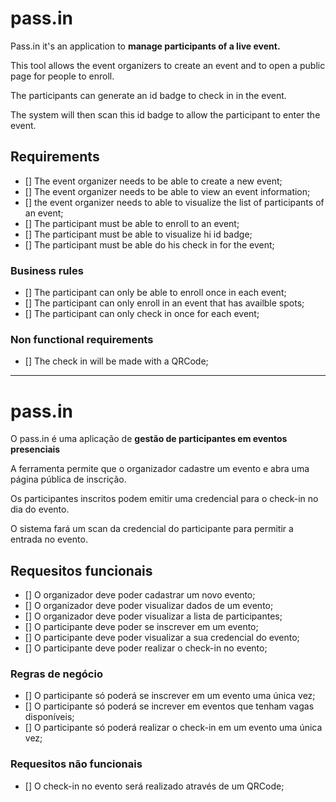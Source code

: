 # pass.in

Pass.in it's an application to **manage participants of a live event.**

This tool allows the event organizers to create an event and to open a public page for people to enroll.

The participants can generate an id badge to check in in the event.

The system will then scan this id badge to allow the participant to enter the event.

## Requirements

- [] The event organizer needs to be able to create a new event;
- [] The event organizer needs to be able to view an event information;
- [] the event organizer needs to able to visualize the list of participants of an event;
- [] The participant must be able to enroll to an event;
- [] The participant must be able to visualize hi id badge;
- [] The participant must be able do his check in for the event;

### Business rules

- [] The participant can only be able to enroll once in each event;
- [] The participant can only enroll in an event that has availble spots;
- [] The participant can only check in once for each event;

### Non functional requirements

- [] The check in will be made with a QRCode;

---------------------

# pass.in

O pass.in é uma aplicação de **gestão de participantes em eventos presenciais**

A ferramenta permite que o organizador cadastre um evento e abra uma página pública de inscrição.

Os participantes inscritos podem emitir uma credencial para o check-in no dia do evento.

O sistema fará um scan da credencial do participante para permitir a entrada no evento.

## Requesitos funcionais

- [] O organizador deve poder cadastrar um novo evento;
- [] O organizador deve poder visualizar dados de um evento;
- [] O organizador deve poder visualizar a lista de participantes;
- [] O participante deve poder se inscrever em um evento;
- [] O participante deve poder visualizar a sua credencial do evento;
- [] O participante deve poder realizar o check-in no evento;

### Regras de negócio

- [] O participante só poderá se inscrever em um evento uma única vez;
- [] O participante só poderá se increver em eventos que tenham vagas disponíveis;
- [] O participante só poderá realizar o check-in em um evento uma única vez;

### Requesitos não funcionais

- [] O check-in no evento será realizado através de um QRCode;
